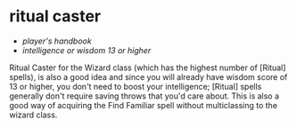 # <blue>ritual caster</blue>

- *player's handbook*
- *intelligence or wisdom 13 or higher*

Ritual Caster for the Wizard class (which has the highest number of [Ritual] spells), is also a good idea and since you will already have wisdom score of 13 or higher, you don't need to boost your intelligence; [Ritual] spells generally don't require saving throws that you'd care about. This is also a good way of acquiring the Find Familiar spell without multiclassing to the wizard class.
